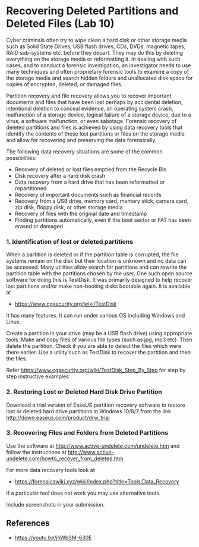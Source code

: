 # Recovering Deleted Partitions and Deleted Files (Lab 10)


Cyber criminals often try to wipe clean a hard disk or other storage media such as Solid State Drives, USB flash drives, CDs, DVDs, magnetic tapes, RAID sub-systems etc. before they depart. They may do this by deleting everything on the storage media or reformatting it. In dealing with such cases, and to conduct a forensic investigation, an investigator needs to use many techniques and often proprietary forensic tools to examine a copy of the storage media and search hidden folders and unallocated disk space for copies of encrypted, deleted, or damaged files.

Partition recovery and file recovery allows you to recover important documents and files that have been lost perhaps by accidental deletion, intentional deletion to conceal evidence, an operating system crash, malfunction of a storage device, logical failure of a storage device, due to a virus, a software malfunction, or even sabotage. Forensic recovery of deleted partitions and files is achieved by using data recovery tools that identify the contents of these lost partitions or files on the storage media and allow for recovering and preserving the data forensically. 

The following data recovery situations are some of the common possibilities:
* Recovery of deleted or lost files emptied from the Recycle Bin
* Disk recovery after a hard disk crash
* Data recovery from a hard drive that has been reformatted or repartitioned
* Recovery of important documents such as financial records
* Recovery from a USB drive, memory card, memory stick, camera card, zip disk, floppy disk, or other storage media
* Recovery of files with the original date and timestamp
* Finding partitions automatically, even if the boot sector or FAT has been erased or damaged



### 1. Identification of lost or deleted partitions

When a partition is deleted or if the partition table is corrupted, the file systems remain on the disk but their location is unknown and no data can be accessed. Many utilities allow search for partitions and can rewrite the partition table with the partitions chosen by the user. One such open source software for doing this is TestDisk. It was primarily designed to help recover lost partitions and/or make non-booting disks bootable again. It is available at
* https://www.cgsecurity.org/wiki/TestDisk

It has many features. It can run under various OS including Windows and Linux. 

Create a partition in your drive (may be a USB flash drive) using appropriate tools. Make and copy files of various file types (such as jpg, mp3 etc). Then delete the partition. Check if you are able to detect the files which were there earlier. Use a utility such as TestDisk to recover the partition and then the files.

Refer https://www.cgsecurity.org/wiki/TestDisk_Step_By_Step for step by step instructive examples


### 2. Restoring Lost or Deleted Hard Disk Drive Partition

Download a trial version of EaseUS partition recovery software to restore lost or deleted hard drive partitions in Windows 10/8/7 from the link  http://down.easeus.com/product/drw_trial


### 3. Recovering Files and Folders from Deleted Partitions

Use the software at  http://www.active-undelete.com/undelete.htm and follow the instructions at 
http://www.active-undelete.com/howto_recover_from_deleted.htm

For more data recovery tools look at 
* https://forensicswiki.xyz/wiki/index.php?title=Tools:Data_Recovery

If a particular tool does not work you may use alternative tools.




Include screenshots in your submission.



## References

* https://youtu.be/jhWbSM-630E
